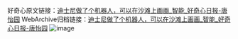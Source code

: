 好奇心原文链接：[迪士尼做了个机器人，可以在沙滩上画画_智能_好奇心日报-唐怡园](https://www.qdaily.com/articles/5153.html)
WebArchive归档链接：[迪士尼做了个机器人，可以在沙滩上画画_智能_好奇心日报-唐怡园](http://web.archive.org/web/20190623164039/https://www.qdaily.com/articles/5153.html)
![image](http://ww3.sinaimg.cn/large/007d5XDply1g3wdezrm89j30u03u11kx)